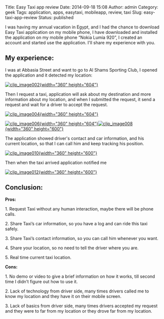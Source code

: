 Title: Easy Taxi app review
Date: 2014-09-18 15:08
Author: admin
Category: geek
Tags: application, apps, easytaxi, mobileapp, review, taxi
Slug: easy-taxi-app-review
Status: published

I was having my annual vacation in Egypt, and I had the chance to
download Easy Taxi application on my mobile phone, I have downloaded and
installed the application on my mobile phone “Nokia Lumia 920”, I
created an account and started use the application. I'll share my
experience with you.  

My experience:
--------------

I was at Abbasia Street and want to go to Al Shams Sporting Club, I
opened the application and it detected my location:

[![clip\_image002](http://www.emadmokhtar.com/wp-content/uploads/clip_image002_thumb.png "clip_image002"){width="360"
height="604"}](http://www.emadmokhtar.com/wp-content/uploads/clip_image002.png)

Then I request a taxi, application will ask about my destination and
more information about my location, and when I submitted the request, it
send a request and wait for a driver to accept the request.

[![clip\_image004](http://www.emadmokhtar.com/wp-content/uploads/clip_image004_thumb.jpg "clip_image004"){width="360"
height="604"}](http://www.emadmokhtar.com/wp-content/uploads/clip_image004.jpg)

[![clip\_image006](http://www.emadmokhtar.com/wp-content/uploads/clip_image006.png "clip_image006"){width="360"
height="604"}](http://www.emadmokhtar.com/wp-content/uploads/wp_ss_20140726_0004.png)[![clip\_image008](http://www.emadmokhtar.com/wp-content/uploads/clip_image008.png "clip_image008"){width="360"
height="600"}](http://www.emadmokhtar.com/wp-content/uploads/wp_ss_20140726_0005.png)

The application showed driver's contact and car information, and his
current location, so that I can call him and keep tracking his position.

[![clip\_image010](http://www.emadmokhtar.com/wp-content/uploads/clip_image010.png "clip_image010"){width="360"
height="600"}](http://www.emadmokhtar.com/wp-content/uploads/wp_ss_20140726_0006.png)

Then when the taxi arrived application notified me

[![clip\_image012](http://www.emadmokhtar.com/wp-content/uploads/clip_image012.png "clip_image012"){width="360"
height="600"}](http://www.emadmokhtar.com/wp-content/uploads/wp_ss_20140726_0007.png)  

Conclusion:
-----------

**Pros:**

1\. Request Taxi without any human interaction, maybe there will be phone
calls.

2\. Share Taxi’s car information, so you have a log and can ride this
taxi safely.

3\. Share Taxi’s contact information, so you can call him whenever you
want.

4\. Share your location, so no need to tell the driver where you are.

5\. Real time current taxi location.

**Cons:**

1\. No demo or video to give a brief information on how it works, till
second time I didn’t figure out how to use it.

2\. Lack of technology from driver side, many times drivers called me to
know my location and they have it on their mobile screen.

3\. Lack of basics from driver side, many times drivers accepted my
request and they were to far from my location or they drove far from my
location.
